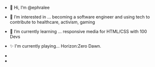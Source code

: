 - 👋 Hi, I’m @ephralee
- 👀 I’m interested in ... becoming a software engineer and using tech to contribute to healthcare, activism, gaming
- 🌱 I’m currently learning ... responsive media for HTML/CSS with 100 Devs
- ✨ I'm currently playing... Horizon:Zero Dawn. 
  
- 
- 
<!---
ephralee/ephralee is a ✨ special ✨ repository because its `README.md` (this file) appears on your GitHub profile.
You can click the Preview link to take a look at your changes.
--->
